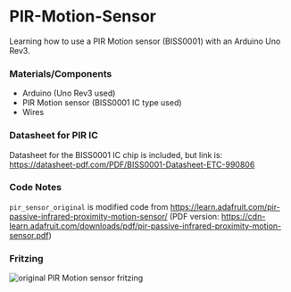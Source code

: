 # PIR-Motion-Sensor
Learning how to use a PIR Motion sensor (BISS0001) with an Arduino Uno Rev3.

### Materials/Components
- Arduino (Uno Rev3 used)
- PIR Motion sensor (BISS0001 IC type used)
- Wires

### Datasheet for PIR IC
Datasheet for the BISS0001 IC chip is included, but link is: https://datasheet-pdf.com/PDF/BISS0001-Datasheet-ETC-990806

### Code Notes
`pir_sensor_original` is modified code from https://learn.adafruit.com/pir-passive-infrared-proximity-motion-sensor/ (PDF version: https://cdn-learn.adafruit.com/downloads/pdf/pir-passive-infrared-proximity-motion-sensor.pdf)

### Fritzing
![original PIR Motion sensor fritzing](https://user-images.githubusercontent.com/115848968/223010617-062b6e08-7660-4d50-b427-2d8c75b99b49.png)
